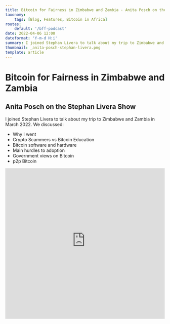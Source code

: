 ```yaml
---
title: Bitcoin for Fairness in Zimbabwe and Zambia - Anita Posch on the Stephan Livera Show
taxonomy:
    tags: [Blog, Features, Bitcoin in Africa]
routes:
    default: '/bff-podcast'
date: 2022-04-06 12:00
dateformat: 'Y-m-d H:i'
summary: I joined Stephan Livera to talk about my trip to Zimbabwe and Zambia in March 2022.
thumbnail: _anita-posch-stephan-livera.png
template: article
---
```


# Bitcoin for Fairness in Zimbabwe and Zambia

## Anita Posch on the Stephan Livera Show

I joined Stephan Livera to talk about my trip to Zimbabwe and Zambia in March 2022. We discussed: 

-   Why I went
-   Crypto Scammers vs Bitcoin Education
-   Bitcoin software and hardware
-   Main hurdles to adoption
-   Government views on Bitcoin
-   p2p Bitcoin

<iframe width="100%" height="476" src="https://www.youtube-nocookie.com/embed/yXW_jOhuHvE?si=Wgbx5hw7RTIf8w9p" title="YouTube video player" frameborder="0" allow="accelerometer; autoplay; clipboard-write; encrypted-media; gyroscope; picture-in-picture; web-share" referrerpolicy="strict-origin-when-cross-origin" allowfullscreen></iframe>
